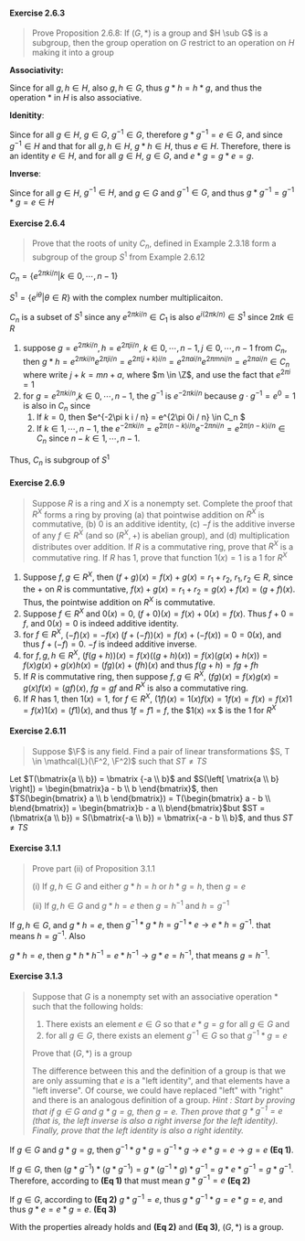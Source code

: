 $$
\newcommand\F{\mathbb F}
\newcommand\u{\bold u}
\newcommand\v{\bold v}
\newcommand\nil{\bold 0}
\newcommand\bmatrix[1]{\begin{bmatrix}#1\end{bmatrix}}
$$

#### Exercise 2.6.3

>Prove Proposition 2.6.8: If $(G, \ast)$ is a group and $H \sub G$ is a subgroup, then the group operation on $G$ restrict to an operation on $H$ making it into a group

**Associativity:**  

Since for all $g, h \in H$, also $g, h \in G$, thus $g \ast h = h\ast g$, and thus the operation $\ast$ in $H$ is also associative.

**Idenitity**:

Since for all $g \in H$, $g \in G$, $g^{-1} \in G$, therefore $g \ast g^{-1} = e \in G$, and since $g^{-1} \in H$ and that for all $g, h \in H$, $g \ast h \in H$, thus $e \in H$. Therefore, there is an identity $e \in H$, and for all $g \in H$, $g \in G$, and $e \ast g = g \ast e = g$. 

**Inverse**:

Since for all $g \in H$, $g^{-1} \in H$, and $g \in G$ and $g^{-1} \in G$, and thus $g \ast g^{-1} = g^{-1} \ast g = e \in H$ 

#### Exercise 2.6.4

>Prove that the roots of unity $C_n$, defined in Example 2.3.18 form a subgroup of the group $S^1$ from Example 2.6.12

$C_n = \{ e^{2\pi ki / n} | k \in {0, \cdots, n-1} \}$

$S^1 = \{ e^{i\theta} | \theta \in R \}$ with the complex number multiplicaiton.

$C_n$ is a subset of $S^1$ since any $e^{2\pi ki / n} \in C_1$ is also $e^{i(2\pi k / n)} \in S^1$ since $2\pi k \in R$

1. suppose $g = e^{2\pi k i / n}, h = e^{2\pi j i / n}$, $k \in {0, \cdots, n-1}, j \in {0, \cdots, n-1}$ from $C_n$, then $g \ast h = e^{2\pi k i / n}e^{2\pi ji / n} = e^{2\pi(j+k)i / n} = e^{2\pi ai / n} e^{2\pi mni / n} = e^{2\pi a i / n} \in C_n$ where write $j + k = mn + a$, where $m \in \Z$, and use the fact that $e^{2\pi i} = 1$
2. for $g = e^{2\pi ki/n}$,$k \in {0, \cdots, n-1}$,  the $g^{-1}$ is $e^{-2\pi ki / n}$ because $g \cdot g^{-1} = e^{0} = 1$ is also in $C_n$ since
   1. If $k = 0$, then $e^{-2\pi k i / n} = e^{2\pi 0i / n} \in C_n $
   2. If $k \in 1, \cdots, n - 1$, the $e^{-2 \pi k i / n } = e^{2\pi (n - k)i / n}e^{-2\pi ni/ n} = e^{2\pi (n-k)i /n } \in C_n$ since $n - k \in 1, \cdots, n - 1$. 

Thus, $C_n$ is subgroup of $S^1$

#### Exercise 2.6.9

>Suppose $R$ is a ring and $X$ is a nonempty set. Complete the proof that $R^X$ forms a ring by proving (a) that pointwise addition on $R^X$ is commutative, (b) 0 is an additive identity, (c) $-f$ is the additive inverse of any $f \in R^X$ (and so $(R^X, +)$ is abelian group), and (d) multiplication distributes over addition. If $R$ is a commutative ring, prove that $R^X$ is a commutative ring. If $R$ has 1, prove that function $1(x) =  1$ is a $1$ for $R^X$

1. Suppose $f, g \in R^X$, then $(f + g)(x) = f(x) + g(x) = r_1 + r_2$, $r_1, r_2 \in R$, since the $+$ on $R$ is communtative, $f(x) + g(x) = r_1 + r_2 = g(x) + f(x) = (g + f)(x)$. Thus, the pointwise addition on $R^X$ is commutative.
2. Suppose $f \in R^X$ and $0(x) = 0$, $(f + 0)(x) = f(x) + 0(x) = f(x)$. Thus $f + 0 = f$, and $0(x) = 0$ is indeed additive identity.
3. for $f \in R^X$, $(-f)(x) = -f(x)$  $(f + (-f))(x) = f(x) + (-f(x)) = 0 = 0(x)$, and thus $f + (-f) = 0$. $-f$ is indeed additive inverse.
4. for $f, g, h \in R^X$, $(f(g+h))(x) = f(x)((g+h)(x)) = f(x)(g(x) + h(x)) = f(x)g(x) + g(x)h(x) = (fg)(x) + (fh)(x)$ and thus $f(g + h) = fg + fh$
5. If $R$ is commutative ring, then suppose $f, g \in R^X$, $(fg)(x) = f(x)g(x) = g(x)f(x) =(gf)(x)$, $fg =gf$ and $R^X$ is also a commutative ring.
6. If $R$ has 1, then $1(x) = 1$, for $f \in R^X$, $(1f)(x) = 1(x)f(x) = 1f(x) = f(x) = f(x)1 = f(x)1(x) = (f1)(x)$, and thus $1f = f1 = f$, the $1(x) =x $ is the $1$ for $R^X$ 

####  Exercise 2.6.11

> Suppose $\F$ is any field. Find a pair of linear transformations $S, T \in \mathcal{L}(\F^2, \F^2)$ such that $ST \neq TS$

Let $T(\bmatrix{a \\ b}) = \bmatrix {-a \\ b}$ and $S(\left[ \matrix{a \\ b} \right]) = \begin{bmatrix}a - b \\ b \end{bmatrix}$, then $TS(\begin{bmatrix} a \\ b \end{bmatrix}) = T(\begin{bmatrix} a - b \\ b\end{bmatrix}) = \begin{bmatrix}b - a \\ b\end{bmatrix}$but $ST = (\bmatrix{a \\ b}) = S(\bmatrix{-a \\ b}) = \bmatrix{-a - b \\ b}$, and thus $ST \neq TS$

#### Exercise 3.1.1

>Prove part (ii) of Proposition 3.1.1
>
>(i) If $g, h \in G$ and either $g \ast h = h$ or $h \ast g = h$, then $g = e$
>
>(ii) If $g, h \in G$ and $g \ast h = e$ then $g = h^{-1}$ and $h = g^{-1}$

If $g, h \in G$, and $g \ast h = e$, then $g^{-1} \ast g \ast h = g^{-1}\ast e \to e \ast h = g^{-1}$. that means $h = g^{-1}$. Also

$g \ast h = e$, then $g \ast h \ast h^{-1} = e \ast h^{-1} \to g \ast e = h^{-1}$, that means $g = h^{-1}$. 

#### Exercise 3.1.3

>Suppose that $G$ is a nonempty set with an associative operation $\ast$ such that the following holds:
>
>1. There exists an element $e \in G$ so that $e \ast g = g$ for all $g \in G$ and
>2. for all $g \in G$, there exists an element $g^{-1} \in G$ so that $g^{-1} \ast g = e$
>
>Prove that $(G, \ast)$ is a group
>
>The difference between this and the definition of a group is that we are only assuming that $e$ is a "left identity", and that elements have a "left inverse". Of course, we could have replaced "left" with "right" and there is an analogous definition of a group. *Hint : Start by proving that if $g \in G$ and $g \ast g = g$, then $g = e$. Then prove that $g \ast g^{-1} = e$ (that is, the left inverse is also a right inverse for the left identity). Finally, prove that the left identity is also a right identity.*

If $g \in G$ and $g \ast g = g$, then $g^{-1} \ast g \ast g = g^{-1} \ast g \to e \ast g = e \to g = e$ **(Eq 1)**. 

If $g \in G$, then $(g \ast g^{-1}) \ast (g\ast g^{-1}) = g \ast (g^{-1} \ast g ) \ast g^{-1} = g \ast e \ast g^{-1} = g\ast g^{-1}$. Therefore, according to **(Eq 1)** that must mean $g \ast g^{-1} = e$ **(Eq 2)** 

If $g \in G$, according to **(Eq 2)** $g \ast g^{-1} = e$, thus $g \ast g^{-1} \ast g = e \ast g = e$, and thus $g \ast e = e \ast g = e$. **(Eq 3)**

With the properties already holds and **(Eq 2)** and **(Eq 3)**, $(G,\ast)$ is a group.

